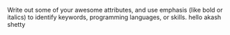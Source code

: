 Write out some of your awesome attributes, and use emphasis (like bold or italics) to identify keywords, programming languages, or skills. 
hello akash shetty

